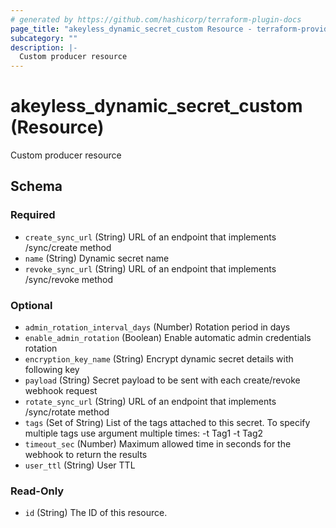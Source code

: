 ```yaml
---
# generated by https://github.com/hashicorp/terraform-plugin-docs
page_title: "akeyless_dynamic_secret_custom Resource - terraform-provider-akeyless"
subcategory: ""
description: |-
  Custom producer resource
---
```


# akeyless_dynamic_secret_custom (Resource)

Custom producer resource



<!-- schema generated by tfplugindocs -->
## Schema

### Required

- `create_sync_url` (String) URL of an endpoint that implements /sync/create method
- `name` (String) Dynamic secret name
- `revoke_sync_url` (String) URL of an endpoint that implements /sync/revoke method

### Optional

- `admin_rotation_interval_days` (Number) Rotation period in days
- `enable_admin_rotation` (Boolean) Enable automatic admin credentials rotation
- `encryption_key_name` (String) Encrypt dynamic secret details with following key
- `payload` (String) Secret payload to be sent with each create/revoke webhook request
- `rotate_sync_url` (String) URL of an endpoint that implements /sync/rotate method
- `tags` (Set of String) List of the tags attached to this secret. To specify multiple tags use argument multiple times: -t Tag1 -t Tag2
- `timeout_sec` (Number) Maximum allowed time in seconds for the webhook to return the results
- `user_ttl` (String) User TTL

### Read-Only

- `id` (String) The ID of this resource.


